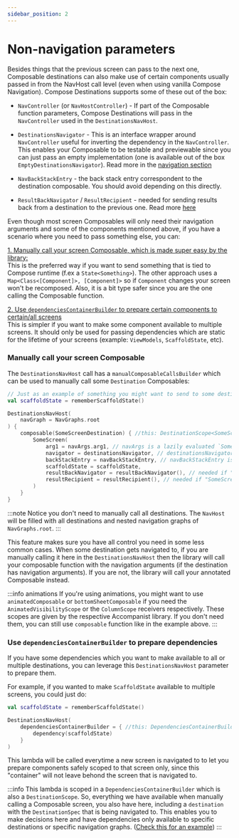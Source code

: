 ```yaml
---
sidebar_position: 2
---
```


# Non-navigation parameters

Besides things that the previous screen can pass to the next one, Composable destinations can also make use of certain components usually passed in from the NavHost call level (even when using vanilla Compose Navigation).
Compose Destinations supports some of these out of the box:

- `NavController` (or `NavHostController`) - If part of the Composable function parameters, Compose Destinations will pass in the `NavController` used in the `DestinationsNavHost`.

- `DestinationsNavigator` - This is an interface wrapper around `NavController` useful for inverting the dependency in the `NavController`. This enables your Composable to be testable and previewable since you can just pass an empty implementation (one is available out of the box `EmptyDestinationsNavigator`). Read more in the [navigation section](../navigation/basics)

- `NavBackStackEntry` - the back stack entry correspondent to the destination composable. You should avoid depending on this directly.

- `ResultBackNavigator` / `ResultRecipient` - needed for sending results back from a destination to the previous one. Read more [here](../navigation/backresult)

Even though most screen Composables will only need their navigation arguments and some of the components mentioned above, if you have a scenario where you need to pass something else, you can:

[1. Manually call your screen Composable, which is made super easy by the library:](#manually-call-your-screen-composable)  
This is the preferred way if you want to send something that is tied to Compose runtime (f.ex a `State<Something>`). The other approach uses a `Map<Class<[Component]>, [Component]>` so if `Component` changes your screen won't be recomposed. Also, it is a bit type safer since you are the one calling the Composable function.

[2. Use `dependenciesContainerBuilder` to prepare certain components to certain/all screens](#use-dependenciescontainerbuilder-to-prepare-dependencies)  
This is simpler if you want to make some component available to multiple screens. It should only be used for passing dependencies which are static for the lifetime of your screens (example: `ViewModels`, `ScaffoldState`, etc).

### Manually call your screen Composable


The `DestinationsNavHost` call has a `manualComposableCallsBuilder` which can be used to manually call some `Destination` Composables:

```kotlin
// Just as an example of something you might want to send to some destinations
val scaffoldState = rememberScaffoldState()

DestinationsNavHost(
    navGraph = NavGraphs.root
) {
    composable(SomeScreenDestination) { //this: DestinationScope<SomeScreenDestination.NavArgs>
        SomeScreen(
            arg1 = navArgs.arg1, // navArgs is a lazily evaluated `SomeScreenDestination.NavArgs` instance, field of `DestinationScope`
            navigator = destinationsNavigator, // destinationsNavigator is a `DestinationsNavigator` (also lazily evaluated)
            backStackEntry = navBackStackEntry, // navBackStackEntry is a `DestinationScope` field
            scaffoldState = scaffoldState,
            resultBackNavigator = resultBackNavigator(), // needed if "SomeScreen" needs to send argument back to previous screen
            resultRecipient = resultRecipient(), // needed if "SomeScreen" needs to receive results from a forward screen
        )
    }
}
```

:::note
Notice you don't need to manually call all destinations. The `NavHost` will be filled with all destinations and nested navigation graphs of `NavGraphs.root`.
:::

This feature makes sure you have all control you need in some less common cases.
When some destination gets navigated to, if you are manually calling it here in the `DestinationsNavHost` then the library will call your composable function with the navigation arguments (if the destination has navigation arguments). If you are not, the library will call your annotated Composable instead.

:::info animations
If you're using animations, you might want to use `animatedComposable` or `bottomSheetComposable` if you need the `AnimatedVisibilityScope` or the `ColumnScope` receivers respectively. These scopes are given by the respective Accompanist library. If you don't need them, you can still use `composable` function like in the example above.
:::

### Use `dependenciesContainerBuilder` to prepare dependencies

If you have some dependencies which you want to make available to all or multiple destinations, you can leverage this `DestinationsNavHost` parameter to prepare them.

For example, if you wanted to make `ScaffoldState` available to multiple screens, you could just do:

```kotlin
val scaffoldState = rememberScaffoldState()

DestinationsNavHost(
    dependenciesContainerBuilder = { //this: DependenciesContainerBuilder<*>
        dependency(scaffoldState)
    }
)
```

This lambda will be called everytime a new screen is navigated to to let you prepare components safely scoped to that screen only, since this "container" will not leave behond the screen that is navigated to. 

:::info
This lambda is scoped in a `DependenciesContainerBuilder` which is also a `DestinationScope`. So, everything we have available when manually calling a Composable screen, you also have here, including a `destination` with the `DestinationSpec` that is being navigated to. This enables you to make decisions here and have dependencies only available to specific destinations or specific navigation graphs. ([Check this for an example](../common-use-cases/providing-viewmodels#share-viewmodels-between-multiple-destinations))
:::